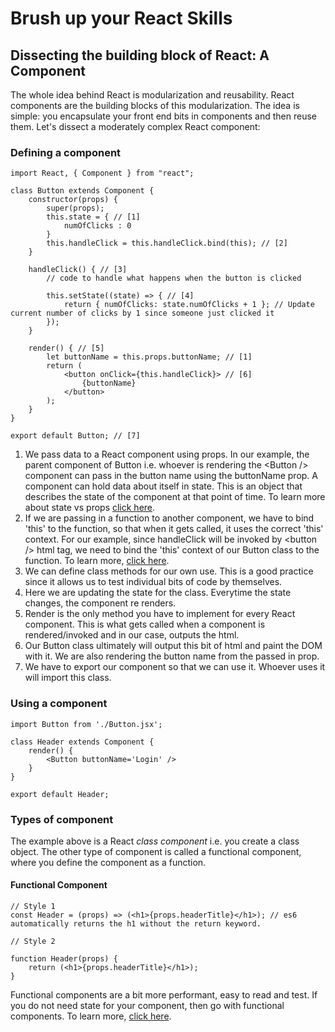 # Brush up your React Skills  <!-- omit in toc -->

## Dissecting the building block of React: A Component

The whole idea behind React is modularization and reusability. React components are the building blocks of this modularization. The idea is simple: you encapsulate your front end bits in components and then reuse them. Let's dissect a moderately complex React component:

### Defining a component

```
import React, { Component } from "react";

class Button extends Component {
    constructor(props) {
        super(props);
        this.state = { // [1]
            numOfClicks : 0
        }    
        this.handleClick = this.handleClick.bind(this); // [2]
    }

    handleClick() { // [3]
        // code to handle what happens when the button is clicked

        this.setState((state) => { // [4]
            return { numOfClicks: state.numOfClicks + 1 }; // Update current number of clicks by 1 since someone just clicked it
        });
    }

    render() { // [5]
        let buttonName = this.props.buttonName; // [1]
        return (
            <button onClick={this.handleClick}> // [6]
                {buttonName}
            </button>
        );
    }
}

export default Button; // [7]
```
1. We pass data to a React component using props. In our example, the parent component of Button i.e. whoever is rendering the <Button \/> component can pass in the button name using the buttonName prop. A component can hold data about itself in state. This is an object that describes the state of the component at that point of time.  To learn more about state vs props [click here](https://flaviocopes.com/react-state-vs-props/).
2. If we are passing in a function to another component, we have to bind 'this' to the function, so that when it gets called, it uses the correct 'this' context. For our example, since handleClick will be invoked by <button \/> html tag, we need to bind the 'this' context of our Button class to the function. To learn more, [click here](https://codeburst.io/binding-functions-in-react-b168d2d006cb).
3. We can define class methods for our own use. This is a good practice since it allows us to test individual bits of code by themselves.
4. Here we are updating the state for the class. Everytime the state changes, the component re renders.
5. Render is the only method you have to implement for every React component. This is what gets called when a component is rendered/invoked and in our case, outputs the html.
6. Our Button class ultimately will output this bit of html and paint the DOM with it. We are also rendering the button name from the passed in prop. 
7. We have to export our component so that we can use it. Whoever uses it will import this class. 

### Using a component

```
import Button from './Button.jsx';

class Header extends Component {
    render() {
        <Button buttonName='Login' />
    }
}

export default Header;
```

### Types of component

The example above is a React *class component* i.e. you create a class object. The other type of component is called a functional component, where you define the component as a function. 

#### Functional Component
```
// Style 1
const Header = (props) => (<h1>{props.headerTitle}</h1>); // es6 automatically returns the h1 without the return keyword.

// Style 2

function Header(props) {
    return (<h1>{props.headerTitle}</h1>);
}   
```

Functional components are a bit more performant, easy to read and test. If you do not need state for your component, then go with functional components. To learn more, [click here](https://programmingwithmosh.com/react/react-functional-components/). 


### 